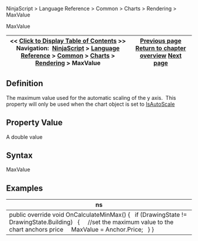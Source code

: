 ﻿
NinjaScript > Language Reference > Common > Charts > Rendering > MaxValue

MaxValue

| << [Click to Display Table of Contents](maxvalue.md) >> **Navigation:**     [NinjaScript](ninjascript.md) > [Language Reference](language_reference_wip.md) > [Common](common.md) > [Charts](chart.md) > [Rendering](rendering.md) > MaxValue | [Previous page](isvisibleonchart.md) [Return to chapter overview](rendering.md) [Next page](minvalue.md) |
| --- | --- |
## Definition
The maximum value used for the automatic scaling of the y axis.  This property will only be used when the chart object is set to [IsAutoScale](isautoscale.md)
## 
## Property Value
A double value
 
## Syntax
MaxValue
 
## Examples

| ns |
| --- |
| public override void OnCalculateMinMax() {    if (DrawingState != DrawingState.Building)    {      //set the maximum value to the chart anchors price      MaxValue = Anchor.Price;    } } |
